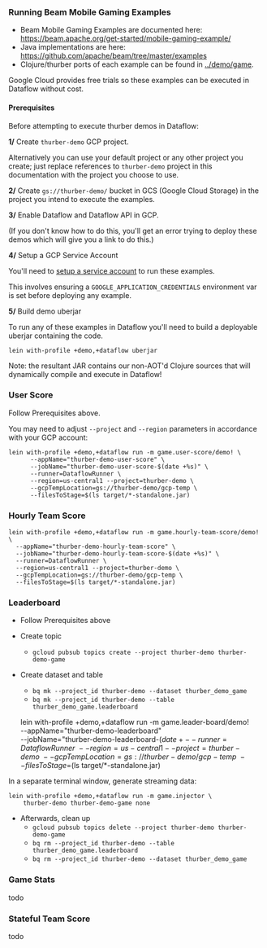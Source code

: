 ### Running Beam Mobile Gaming Examples

* Beam Mobile Gaming Examples are documented here: https://beam.apache.org/get-started/mobile-gaming-example/
* Java implementations are here: https://github.com/apache/beam/tree/master/examples
*  Clojure/thurber ports of each example can be found in [../demo/game](../demo/game).

Google Cloud provides free trials so these examples can be executed in Dataflow
 without cost.

#### Prerequisites

Before attempting to execute thurber demos in Dataflow:

**1/** Create `thurber-demo` GCP project.

Alternatively you can use your default project or any other project you create;
just replace references to `thurber-demo` project in this documentation with the
project you choose to use.

**2/** Create `gs://thurber-demo/` bucket in GCS (Google Cloud Storage) in
the project you intend to execute the examples.

**3/** Enable Dataflow and Dataflow API in GCP.

(If you don't know how to do this, you'll get an error trying to deploy
these demos which will give you a link to do this.)

**4/** Setup a GCP Service Account

You'll need to 
[setup a service account](https://cloud.google.com/iam/docs/creating-managing-service-accounts)
to run these examples. 

This involves ensuring a `GOOGLE_APPLICATION_CREDENTIALS` environment var is
set before deploying any example.

**5/** Build demo uberjar

To run any of these examples in Dataflow you'll need to build a deployable uberjar
containing the code.

    lein with-profile +demo,+dataflow uberjar

Note: the resultant JAR contains our non-AOT'd Clojure sources that will dynamically
compile and execute in Dataflow!

### User Score

Follow Prerequisites above.

You may need to adjust `--project` and `--region` parameters in accordance
with your GCP account:

    lein with-profile +demo,+dataflow run -m game.user-score/demo! \
          --appName="thurber-demo-user-score" \
          --jobName="thurber-demo-user-score-$(date +%s)" \
          --runner=DataflowRunner \
          --region=us-central1 --project=thurber-demo \
          --gcpTempLocation=gs://thurber-demo/gcp-temp \
          --filesToStage=$(ls target/*-standalone.jar)
          
### Hourly Team Score

    lein with-profile +demo,+dataflow run -m game.hourly-team-score/demo! \
      --appName="thurber-demo-hourly-team-score" \
      --jobName="thurber-demo-hourly-team-score-$(date +%s)" \
      --runner=DataflowRunner \
      --region=us-central1 --project=thurber-demo \
      --gcpTempLocation=gs://thurber-demo/gcp-temp \
      --filesToStage=$(ls target/*-standalone.jar)

### Leaderboard

* Follow Prerequisites above
* Create topic
    * `gcloud pubsub topics create --project thurber-demo thurber-demo-game`
* Create dataset and table
    * `bq mk --project_id thurber-demo --dataset thurber_demo_game`
    * `bq mk --project_id thurber-demo --table thurber_demo_game.leaderboard`

    
    lein with-profile +demo,+dataflow run -m game.leader-board/demo! \
      --appName="thurber-demo-leaderboard" \
      --jobName="thurber-demo-leaderboard-$(date +%s)" \
      --runner=DataflowRunner \
      --region=us-central1 --project=thurber-demo \
      --gcpTempLocation=gs://thurber-demo/gcp-temp \
      --filesToStage=$(ls target/*-standalone.jar)
      
In a separate terminal window, generate streaming data:

    lein with-profile +demo,+dataflow run -m game.injector \
        thurber-demo thurber-demo-game none
        
* Afterwards, clean up
    * `gcloud pubsub topics delete --project thurber-demo thurber-demo-game`
    * `bq rm --project_id thurber-demo --table thurber_demo_game.leaderboard`
    * `bq rm --project_id thurber-demo --dataset thurber_demo_game`

### Game Stats

todo 

### Stateful Team Score

todo